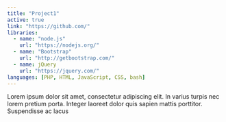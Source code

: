 ```yaml
---
title: "Project1"
active: true
link: "https://github.com/"
libraries:
  - name: "node.js"
    url: "https://nodejs.org/"
  - name: "Bootstrap"
    url: "http://getbootstrap.com/"
  - name: jQuery
    url: "https://jquery.com/"
languages: [PHP, HTML, JavaScript, CSS, bash]
---
```

Lorem ipsum dolor sit amet, consectetur adipiscing elit. In varius turpis nec lorem pretium porta. Integer laoreet dolor quis sapien mattis porttitor. Suspendisse ac lacus
